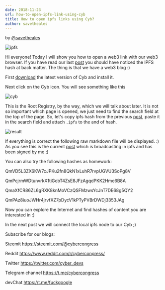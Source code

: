 ```yaml
---
date: 2018-11-23
url: how-to-open-ipfs-link-using-cyb
title: How to open ipfs links using Cyb?
author: savetheales
---
```

by [@savetheales](cyb://0x00CA47db1BE92C1072e973fd8DC4A082f7d70214.eth)

![ipfs](IPFS_logo.png)

Hi everyone! Today I will show you how to open a web3 link with our web3 browser. If you have read our last [post](https://steemit.com/web3/@savetheales/gitcoin-lovers) you should have noticed the IPFS hash at back matter. The thing is that we have a web3 blog :)

First [download](https://github.com/cybercongress/cyb/releases) the latest version of Сyb and install it.

Next click on the Сyb icon. You will see something like this

![cyb](cyb_ss_start.png)

This is the Root Registry, by the way, which we will talk about later. It is not so important which page is opened, we just need to find the search field at the top of the page. So, let's copy ipfs hash from the previous [post](https://steemit.com/web3/@savetheales/gitcoin-lovers), paste it in the search field and attach `.ipfs` to the and of hash.

![result](search.png)

If everything is correct the following raw markdown file will be displayed. :)
As you see this is the current [post](https://steemit.com/web3/@savetheales/gitcoin-lovers) which is broadcasting in ipfs and has been signed by me ;)

You can also try the following hashes as homework:

QmVD5L3ZX6KW7cJPKu2fn8QkN1xLuhR7rvpUGVU3SoPg8V

QmPcjrmWDtunvrkX1tiGcbT4ZsE8JFzAgqdPKK2Hmc6B8A

QmaXfCR86ZL6gRXK8knMoVCzQSFMzwsYcJnT7DE68g5QY2

QmPAz8iuoJWHr4jrvfXZ7pDycV1kPTyPVBrDWDj3353JAg

Now you can explore the Internet and find hashes of content you are interested in :)

In the next post we will connect the local ipfs node to our Сyb ;)

Subscribe for our blogs:

Steemit https://steemit.com/@cybercongress

Reddit https://www.reddit.com/r/cybercongress/

Twitter https://twitter.com/cyber_devs

Telegram channel https://t.me/cybercongress

devChat https://t.me/fuckgoogle

